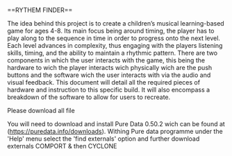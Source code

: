 ==RYTHEM FINDER==

The idea behind this project is to create a children’s musical learning-based game for ages 4-8. Its main focus being around timing, the player has to play along to the sequence in time in order to progress onto the next level. Each level advances in complexity, thus engaging with the players listening skills, timing, and the ability to maintain a rhythmic pattern. There are two components in which the user interacts with the game, this being the hardware to wich the player interacts wich physically wich are the push buttons and the software wich the user interacts with via the audio and visual feedback. This document will detail all the required pieces of hardware and instruction to this specific build. It will also encompass a breakdown of the software to allow for users to recreate. 


Please download all file

You will need to download and install Pure Data 0.50.2 wich can be found at (https://puredata.info/downloads). Withing Pure data programme under the 'Help' menu select the 'find externals' option and further download externals COMPORT & then CYCLONE
